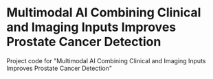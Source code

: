 # Multimodal AI Combining Clinical and Imaging Inputs Improves Prostate Cancer Detection
Project code for "Multimodal AI Combining Clinical and Imaging Inputs Improves Prostate Cancer Detection"

